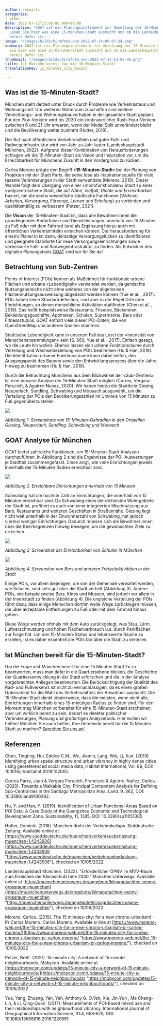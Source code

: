```yaml
---
author: reynartz
categories:
- other
date: 2022-07-12T22:00:00.000+00:00
description: 'GOAT ist ein Planungsinstrument zur Umsetzung der 15-Minuten-Stadt.
  Lesen Sie hier was eine 15-Minuten-Stadt ausmacht und ob die Landeshauptstadt München
  bereit dafür ist. '
image: "/images/bildschirmfoto-von-2022-07-14-09-07-24.png"
summary: GOAT ist ein Planungsinstrument zur Umsetzung der 15-Minuten-Stadt. Lesen
  Sie hier was eine 15-Minuten-Stadt ausmacht und ob die Landeshauptstadt München
  bereit dafür ist.
thumbnail: "/images/bildschirmfoto-von-2022-07-13-13-05-44.png"
title: Ist München bereit für die 15-Minuten-Stadt?
translationKey: 15_minutes_city_munich

---
```

## Was ist die 15-Minuten-Stadt?

München steht derzeit unter Druck durch Probleme wie Verkehrsstaus und Wohnungsnot. Um weiteren Wohnraum zuschaffen sind weitere Verdichtungs- und Wohnungsbauvorhaben in der gesamten Stadt geplant. Für den Pkw-Verkehr wird bis 2030 ein kontinuierlicher Rush-Hour-Verkehr zwischen 6 und 21 Uhr erwartet, wenn der Modal Split unverändert bleibt und die Bevölkerung weiter zunimmt (Hutter, 2018).

Der Ruf nach öffentlichen Verkehrsmitteln und guter Fuß- und Radwegeinfrastruktur wird von Jahr zu Jahr lauter (Landeshauptstadt München, 2022). Aufgrund dieser Kombination von Herausforderungen schlagen wir die 15-Minuten-Stadt als Vision und Insipration vor, um die Erreichbarkeit für Münchens Zukunft in den Vordergrund zu rücken.

Carlos Moreno prägte den Begriff «**15-Minuten-Stadt**» bei der Planung von Projekten mit der Stadt Paris, die seine Idee als Inspirationsquelle für viele rasante Veränderungen in der Stadt verwendete (Moreno, 2019). Dieser Wandel folgt dem Übergang von einer «monofunktionalen» Stadt zu einer «polyzentrischen» Stadt, die auf _Nähe, Vielfalt, Dichte und Erreichbarkeit_ basiert, um die sechs wesentliche städtische Funktionen (_Wohnen, Arbeiten, Versorgung, Fürsorge, Lernen und Erholung_) zu verbinden und qualitätsmäßig zu verbessern (Petzer, 2021).

Die **Vision** der 15-Minuten-Stadt ist, dass alle Bewohner:innen die grundlegenden Bedürfnisse und Dienstleistungen innerhalb von 15 Minuten zu Fuß oder mit dem Fahrrad (und als Ergänzung hierzu auch mit öffentlichen Verkehrsmitteln) erreichen können. Die Herausforderung für eine(n) Planer:in ist dann, derzeitige Versorgungslücken zu identifizieren und geeignete Standorte für neue Versorgungseinrichtungen sowie verbesserte Fuß- und Radwegeinfrastruktur zu finden. Als Entwickler des digitalen Planungstools [GOAT](/goat/ "Was ist GOAT?") sind wir für Sie da!

## Betrachtung von Sub-Zentren

Points of Interest (POIs) können als Maßeinheit für funktionale urbane Flächen und urbane «Lebendigkeit» verwendet werden, da gemischte Nutzungsbereiche nicht ohne weiteres von der allgemeinen Flächennutzungsausweisung abgedeckt werden können (Yue et al. , 2017). POIs haben keine Standarddefinition, sind aber in der Regel Orte oder Einrichtungen, an denen menschliche Aktivitäten stattfinden (Chen et al. , 2019). Das heißt beispielsweise Restaurants, Friseure, Bäckereien, Bekleidungsgeschäfte, Apotheken, Schulen, Supermärkte, Bars oder Fitnessstudios. GOAT enthält viele dieser POI-Daten, die von OpenStreetMap und anderen Quellen stammen.

Städtische Lebendigkeit kann in unserem Fall das Level der «Intensität von Menschenansammlungen» sein (S. 660, Yue et al. , 2017). Einfach gesagt, wo die Leute hin wollen. Ebenso lassen sich urbane Funktionsräume durch Verteilung und Wechselbeziehung von POIs bestimmen (Hu & Han, 2019). Die Identifikation urbaner Funktionsräume kann dabei helfen, den Ausgangspunkt des Bauens sowie den Entwicklungsprozess über die Jahre hinweg zu bestimmen (Hu & Han, 2019).

Durch die Betrachtung Münchens aus dem Blickwinkel der «Sub-Zentren» ist eine bessere Analyse der 15-Minuten-Stadt möglich (Correa, Vergara-Perucich, & Aguirre-Nunez, 2020). Wir haben hierzu die Stadtteile Giesing, Neuperlach, Sendling, Schwabing und Moosach ausgewählt, um die Verteilung der POIs den Bevölkerungszahlen im Umkreis von 15 Minuten zu Fuß gegenüberzustellen.

![](/images/konvert2.webp)

_Abbildung 1: Screenshots von 15-Minuten-Gehradien in den Ortsteilen Giesing, Neuperlach, Sendling, Schwabing und Moosach_

## GOAT Analyse für München

GOAT bietet zahlreiche Funktionen, um 15-Minuten-Stadt Analysen durchzuführen. In Abbildung 2 sind die Ergebnisse der POI-Auswertungen je Stadtteil zusammengefasst. Diese zeigt, wie viele Einrichtungen jeweils innerhalb der 15-Minuten Radien erreichbar sind.

![](/images/konvert1.webp)

_Abbildung 2: Erreichbare Einrichtungen innerhalb von 15 Minuten_

Schwabing hat die höchste Zahl an Einrichtungen, die innerhalb von 15 Minuten erreichbar sind. Da Schwabing eines der dichtesten Wohngebiete der Stadt ist, profitiert es auch von einer integrierten Mischnutzung aus Bars, Restaurants und weiteren Geschäften in Straßennähe. Giesing liegt nicht weit unterhalb in der Einwohnerzahl von Schwabing, hat jedoch viermal weniger Einrichtungen. Dadurch müssen sich die Bewohner:innen über die Bezirksgrenzen hinweg bewegen, um die gewünschten Ziele zu erreichen.

![](/images/bildschirmfoto-von-2022-07-25-10-33-47.webp)

_Abbildung 3: Screenshot der Erreichbarkeit von Schulen in München_

![](/images/bildschirmfoto-von-2022-07-25-10-31-07.webp)

_Abbildung 4: Screenshot von Bars und anderen Freizeitaktivitäten in der Stadt_

Einige POIs, vor allem diejenigen, die von der Gemeinde verwaltet werden, wie Schulen, sind sehr gut über die Stadt verteilt (Abbildung 3). Andere POIs, wie beispielsweise Bars, Kinos und Museen, sind jedoch vor allem in der Innenstadt zu finden (Abbildung 4). Die ungleiche Verteilung der POIs führt dazu, dass einige Menschen dorthin weite Wege zurücklegen müssen, die über akzeptable Entfernungen zu Fuß oder mit dem Fahrrad hinaus gehen.

Diese Wege werden oftmals mit dem Auto zurückgelegt, was Stau, Lärm, Luftverschmutzung und hohen Flächenverbrauch u.a. durch Parkflächen zur Folge hat. Um den 15-Minuten-Status und lebenswerte Räume zu erzielen, ist es daher essentiell die POIs fair über die Stadt zu verteilen.

## Ist München bereit für die 15-Minuten-Stadt?

Um die Frage «Ist München bereit für eine 15 Minuten Stadt ?» zu beantworten, muss man tiefer in die Quartiersebene blicken, die Geschichte der Quartiersentwicklung in der Stadt erforschen und die in der Analyse vorgebrachten Anliegen beantworten. Die Berücksichtigung der Qualität des Rad- und Fußverkehrs ist nicht zu vernachlässigen, da es einen großen Unterschied für die Wahl des Verkehrsmittels der Anwohner ausmacht. Die 15-Minuten-Stadt denkt idealerweise, dass die meisten, wenn nicht alle, Einrichtungen innerhalb eines 15-minütigen Radius zu finden sind. Für den Moment mag München vorbereitet für eine 15-Minuten-Stadt erscheinen, aber um wirklich bereit zu sein, bedarf es direkter politischer Veränderungen, Planung und großartigen Analysetools. Hier wollen wir helfen! Möchten Sie auch helfen, Ihre Gemeinde bereit für die 15 Minuten Stadt zu machen? [Sprechen Sie uns an!](/kontakt "Kontakt zu Plan4Better")

## Referenzen

Chen, Tingting, Hui, Eddice C.M., Wu, Jiemin, Lang, Wei, Li, Xun. (2019). Identifying urban spatial structure and urban vibrancy in highly dense cities using georeferenced social media data, Habitat International, Vol. 89, DOI: 10.1016/j.habitatint.2019.102005.

Correa Parra, Juan & Vergara Perucich, Francisco & Aguirre-Nuñez, Carlos. (2020). Towards a Walkable City: Principal Component Analysis for Defining Sub-Centralities in the Santiago Metropolitan Area. Land. 9. 362, DOI: 10.3390/land9100362.

Hu, Y. and Han, Y. (2019). Identification of Urban Functional Areas Based on POI Data: A Case Study of the Guangzhou Economic and Technological Development Zone. Sustainability, 11, 1385, DOI: 10.3390/su11051385

Hutter, Dominik. (2018). München droht der Verkehrskollaps. Süddeutsche Zeitung. Available online at [https://www.sueddeutsche.de/muenchen/verkehrsueberlastung-muenchen-1.4243906](https://www.sueddeutsche.de/muenchen/verkehrsueberlastung-muenchen-1.4243906 "https://www.sueddeutsche.de/muenchen/verkehrsueberlastung-muenchen-1.4243906"), checked on 10/05/2022.

Landeshauptstadt München. (2022). "Erforderlicher ÖPNV im MVV-Raum zum Erreichen der Klimaschutzziele 2030." München Unterwegs. Available online at [https://muenchenunterwegs.de/angebote/klimagutachten-oepnv-grossraum-muenchen](https://muenchenunterwegs.de/angebote/klimagutachten-oepnv-grossraum-muenchen "https://muenchenunterwegs.de/angebote/klimagutachten-oepnv-grossraum-muenchen"), checked on 10/05/2022

Moreno, Carlos. (2019). The 15 minutes-city: for a new chrono-urbanism! – Pr Carlos Moreno. Carlos Moreno. Available online at [https://www.moreno-web.net/the-15-minutes-city-for-a-new-chrono-urbanism-pr-carlos-moreno/](https://www.moreno-web.net/the-15-minutes-city-for-a-new-chrono-urbanism-pr-carlos-moreno/ "https://www.moreno-web.net/the-15-minutes-city-for-a-new-chrono-urbanism-pr-carlos-moreno/"), checked on 10/05/2022.

Petzer, Brett. (2021). 15-minute city: A network of 15-minute neighbourhoods. Mobycon. Available online at [https://mobycon.com/updates/15-minute-city-a-network-of-15-minute-neighbourhoods/](https://mobycon.com/updates/15-minute-city-a-network-of-15-minute-neighbourhoods/ "https://mobycon.com/updates/15-minute-city-a-network-of-15-minute-neighbourhoods/"), checked on 10/05/2022

Yue, Yang, Zhuang, Yan, Yeh, Anthony G. O.Yeh, Xie, Jin-Yun , Ma Cheng-Lin, & Li, Qing-Quan. (2017). Measurements of POI-based mixed use and their relationships with neighbourhood vibrancy, International Journal of Geographical Information Science, 31:4, 658-675, DOI: 10.1080/13658816.2016.1220561